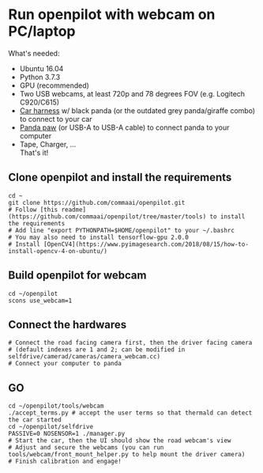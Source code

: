 Run openpilot with webcam on PC/laptop
=====================
What's needed:  
- Ubuntu 16.04  
- Python 3.7.3  
- GPU (recommended)  
- Two USB webcams, at least 720p and 78 degrees FOV (e.g. Logitech C920/C615)  
- [Car harness](https://comma.ai/shop/products/comma-car-harness) w/ black panda (or the outdated grey panda/giraffe combo) to connect to your car  
- [Panda paw](https://comma.ai/shop/products/panda-paw) (or USB-A to USB-A cable) to connect panda to your computer  
- Tape, Charger, ...  
That's it!  

## Clone openpilot and install the requirements 
```
cd ~
git clone https://github.com/commaai/openpilot.git 
# Follow [this readme](https://github.com/commaai/openpilot/tree/master/tools) to install the requirements 
# Add line "export PYTHONPATH=$HOME/openpilot" to your ~/.bashrc 
# You may also need to install tensorflow-gpu 2.0.0 
# Install [OpenCV4](https://www.pyimagesearch.com/2018/08/15/how-to-install-opencv-4-on-ubuntu/) 
```
## Build openpilot for webcam
```
cd ~/openpilot
scons use_webcam=1
```
## Connect the hardwares 
```
# Connect the road facing camera first, then the driver facing camera 
# (default indexes are 1 and 2; can be modified in selfdrive/camerad/cameras/camera_webcam.cc)
# Connect your computer to panda
```
## GO 
```
cd ~/openpilot/tools/webcam 
./accept_terms.py # accept the user terms so that thermald can detect the car started 
cd ~/openpilot/selfdrive 
PASSIVE=0 NOSENSOR=1 ./manager.py 
# Start the car, then the UI should show the road webcam's view 
# Adjust and secure the webcams (you can run tools/webcam/front_mount_helper.py to help mount the driver camera)
# Finish calibration and engage!
```
